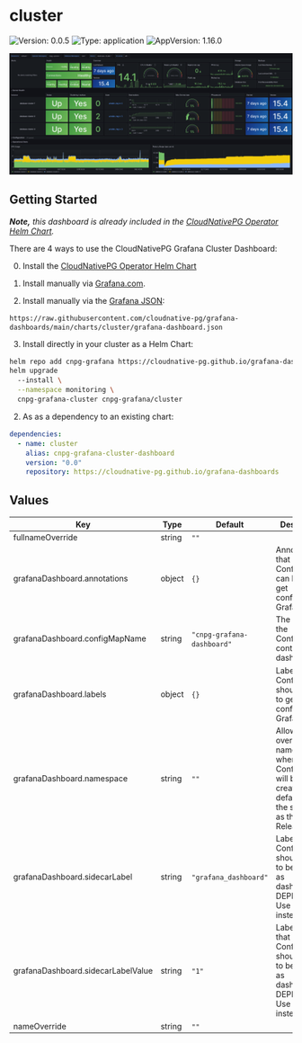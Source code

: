 <!-- THIS FILE IS AUTOMATICALLY GENERATED. Make changes to README.md.gotmpl instead. -->

# cluster

![Version: 0.0.5](https://img.shields.io/badge/Version-0.0.5-informational?style=flat-square) ![Type: application](https://img.shields.io/badge/Type-application-informational?style=flat-square) ![AppVersion: 1.16.0](https://img.shields.io/badge/AppVersion-1.16.0-informational?style=flat-square)

![Grafana CloudNativePG Cluster Overview](../../images/overview.png)

Getting Started
---------------

_**Note,** this dashboard is already included in the [CloudNativePG Operator Helm Chart][operator]._

There are 4 ways to use the CloudNativePG Grafana Cluster Dashboard:

0. Install the [CloudNativePG Operator Helm Chart][operator]

1. Install manually via [Grafana.com](https://grafana.com/grafana/dashboards/20417-cloudnativepg/).

2. Install manually via the [Grafana JSON](https://github.com/cloudnative-pg/grafana-dashboards/blob/main/charts/cluster/grafana-dashboard.json):

```
https://raw.githubusercontent.com/cloudnative-pg/grafana-dashboards/main/charts/cluster/grafana-dashboard.json
```

3. Install directly in your cluster as a Helm Chart:

```bash
helm repo add cnpg-grafana https://cloudnative-pg.github.io/grafana-dashboards
helm upgrade
  --install \
  --namespace monitoring \
  cnpg-grafana-cluster cnpg-grafana/cluster
```

2. As as a dependency to an existing chart:

```yaml
dependencies:
  - name: cluster
    alias: cnpg-grafana-cluster-dashboard
    version: "0.0"
    repository: https://cloudnative-pg.github.io/grafana-dashboards
```

## Values

| Key | Type | Default | Description |
|-----|------|---------|-------------|
| fullnameOverride | string | `""` |  |
| grafanaDashboard.annotations | object | `{}` | Annotations that ConfigMaps can have to get configured in Grafana. |
| grafanaDashboard.configMapName | string | `"cnpg-grafana-dashboard"` | The name of the ConfigMap containing the dashboard. |
| grafanaDashboard.labels | object | `{}` | Labels that ConfigMaps should have to get configured in Grafana. |
| grafanaDashboard.namespace | string | `""` | Allows overriding the namespace where the ConfigMap will be created, defaulting to the same one as the Release. |
| grafanaDashboard.sidecarLabel | string | `"grafana_dashboard"` | Label that ConfigMaps should have to be loaded as dashboards. DEPRECATED: Use labels instead. |
| grafanaDashboard.sidecarLabelValue | string | `"1"` | Label value that ConfigMaps should have to be loaded as dashboards. DEPRECATED: Use labels instead. |
| nameOverride | string | `""` |  |

[operator]: https://github.com/cloudnative-pg/charts/tree/main/charts/cloudnative-pg
